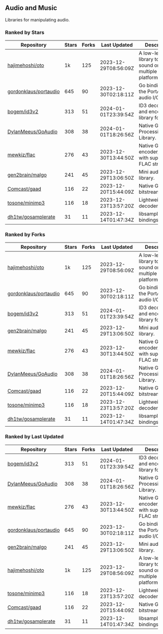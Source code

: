 ## Audio and Music

Libraries for manipulating audio.

### Ranked by Stars

| Repository | Stars | Forks | Last Updated | Description | 
|------------|-------|-------|--------------|-------------|
| [hajimehoshi/oto](https://github.com/hajimehoshi/oto) | 1k | 125 | 2023-12-29T08:56:09Z |  A low-level library to play sound on multiple platforms. |
| [gordonklaus/portaudio](https://github.com/gordonklaus/portaudio) | 645 | 90 | 2023-12-30T02:18:11Z |  Go bindings for the PortAudio audio I/O library. |
| [bogem/id3v2](https://github.com/bogem/id3v2) | 313 | 51 | 2024-01-01T23:39:54Z |  ID3 decoding and encoding library for Go. |
| [DylanMeeus/GoAudio](https://github.com/DylanMeeus/GoAudio) | 308 | 38 | 2024-01-01T18:26:56Z |  Native Go Audio Processing Library. |
| [mewkiz/flac](https://github.com/mewkiz/flac) | 276 | 43 | 2023-12-30T13:44:50Z |  Native Go FLAC encoder/decoder with support for FLAC streams. |
| [gen2brain/malgo](https://github.com/gen2brain/malgo) | 241 | 45 | 2023-12-29T13:06:50Z |  Mini audio library. |
| [Comcast/gaad](https://github.com/Comcast/gaad) | 116 | 22 | 2023-12-20T15:44:09Z |  Native Go AAC bitstream parser. |
| [tosone/minimp3](https://github.com/tosone/minimp3) | 116 | 18 | 2023-12-23T13:57:20Z |  Lightweight MP3 decoder library. |
| [dh1tw/gosamplerate](https://github.com/dh1tw/gosamplerate) | 31 | 11 | 2023-12-14T01:47:34Z |  libsamplerate bindings for go. |

### Ranked by Forks

| Repository | Stars | Forks | Last Updated | Description | 
|------------|-------|-------|--------------|-------------|
| [hajimehoshi/oto](https://github.com/hajimehoshi/oto) | 1k | 125 | 2023-12-29T08:56:09Z |  A low-level library to play sound on multiple platforms. |
| [gordonklaus/portaudio](https://github.com/gordonklaus/portaudio) | 645 | 90 | 2023-12-30T02:18:11Z |  Go bindings for the PortAudio audio I/O library. |
| [bogem/id3v2](https://github.com/bogem/id3v2) | 313 | 51 | 2024-01-01T23:39:54Z |  ID3 decoding and encoding library for Go. |
| [gen2brain/malgo](https://github.com/gen2brain/malgo) | 241 | 45 | 2023-12-29T13:06:50Z |  Mini audio library. |
| [mewkiz/flac](https://github.com/mewkiz/flac) | 276 | 43 | 2023-12-30T13:44:50Z |  Native Go FLAC encoder/decoder with support for FLAC streams. |
| [DylanMeeus/GoAudio](https://github.com/DylanMeeus/GoAudio) | 308 | 38 | 2024-01-01T18:26:56Z |  Native Go Audio Processing Library. |
| [Comcast/gaad](https://github.com/Comcast/gaad) | 116 | 22 | 2023-12-20T15:44:09Z |  Native Go AAC bitstream parser. |
| [tosone/minimp3](https://github.com/tosone/minimp3) | 116 | 18 | 2023-12-23T13:57:20Z |  Lightweight MP3 decoder library. |
| [dh1tw/gosamplerate](https://github.com/dh1tw/gosamplerate) | 31 | 11 | 2023-12-14T01:47:34Z |  libsamplerate bindings for go. |

### Ranked by Last Updated

| Repository | Stars | Forks | Last Updated | Description | 
|------------|-------|-------|--------------|-------------|
| [bogem/id3v2](https://github.com/bogem/id3v2) | 313 | 51 | 2024-01-01T23:39:54Z |  ID3 decoding and encoding library for Go. |
| [DylanMeeus/GoAudio](https://github.com/DylanMeeus/GoAudio) | 308 | 38 | 2024-01-01T18:26:56Z |  Native Go Audio Processing Library. |
| [mewkiz/flac](https://github.com/mewkiz/flac) | 276 | 43 | 2023-12-30T13:44:50Z |  Native Go FLAC encoder/decoder with support for FLAC streams. |
| [gordonklaus/portaudio](https://github.com/gordonklaus/portaudio) | 645 | 90 | 2023-12-30T02:18:11Z |  Go bindings for the PortAudio audio I/O library. |
| [gen2brain/malgo](https://github.com/gen2brain/malgo) | 241 | 45 | 2023-12-29T13:06:50Z |  Mini audio library. |
| [hajimehoshi/oto](https://github.com/hajimehoshi/oto) | 1k | 125 | 2023-12-29T08:56:09Z |  A low-level library to play sound on multiple platforms. |
| [tosone/minimp3](https://github.com/tosone/minimp3) | 116 | 18 | 2023-12-23T13:57:20Z |  Lightweight MP3 decoder library. |
| [Comcast/gaad](https://github.com/Comcast/gaad) | 116 | 22 | 2023-12-20T15:44:09Z |  Native Go AAC bitstream parser. |
| [dh1tw/gosamplerate](https://github.com/dh1tw/gosamplerate) | 31 | 11 | 2023-12-14T01:47:34Z |  libsamplerate bindings for go. |

